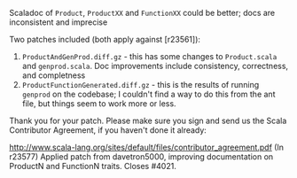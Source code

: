 Scaladoc of `Product`, `ProductXX` and `FunctionXX` could be better; docs are inconsistent and imprecise

Two patches included (both apply against [r23561]):

1. `ProductAndGenProd.diff.gz` - this has some changes to `Product.scala` and `genprod.scala`.  Doc improvements include consistency, correctness, and completness
2. `ProductFunctionGenerated.diff.gz` - this is the results of running `genprod` on the codebase; I couldn't find a way to do this from the ant file, but things seem to work more or less.

Thank you for your patch. Please make sure you sign and send us the Scala Contributor Agreement, if you haven't done it already:

http://www.scala-lang.org/sites/default/files/contributor_agreement.pdf
(In r23577) Applied patch from davetron5000, improving documentation on ProductN and FunctionN
traits. Closes #4021.
